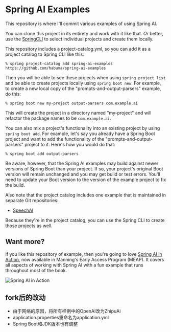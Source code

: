 # Spring AI Examples


This repository is where I'll commit various examples of using Spring AI.

You can clone this project in its entirety and work with it like that. *Or*
better, use the [SpringCLI](https://docs.spring.io/spring-cli/reference/index.html)
to select individual projects and create them locally.

This repository includes a project-catalog.yml, so you can add it as a project
catalog to Spring CLI like this:

```
% spring project-catalog add spring-ai-examples https://github.com/habuma/spring-ai-examples
```

Then you will be able to see these projects when using `spring project list` and
be able to create projects locally using `spring boot new`. For example, to
create a new local copy of the "prompts-and-output-parsers" example, do this:

```
% spring boot new my-project output-parsers com.example.ai
```

This will create the project in a directory named "my-project" and will refactor
the package names to be `com.example.ai`.

You can also mix a project's functionality into an existing project by using
`spring boot add`. For example, let's say you already have a Spring Boot project
and want to add the functionality of the "prompts-and-output-parsers" project to
it. Here's how you would do that:

```
% spring boot add output-parsers
```

Be aware, however, that the Spring AI examples may build against newer versions
of Spring Boot than your project. If so, your project's original Boot version
will remain unchanged and you may get build or test errors. You'll need to
update your Boot version to the version of the example project to fix the build.

Also note that the project catalog includes one example that is maintained in
separate Git repositories:

- [SpeechAI](https://github.com/habuma/speechai)

Because they're in the project catalog, you can use the Spring CLI to create
those projects as well.

## Want more?

If you like this repository of example, then you're going to love [Spring AI in
Action](https://www.manning.com/books/spring-ai-in-action?a_aid=habuma&a_bid=f205d999&chan=habuma),
now available in Manning's Early Access Program (MEAP). It covers all aspects of
working with Spring AI with a fun example that runs throughout most of the book. 

![Spring AI in Action](https://www.habuma.com/img/SAIiA_small.png "Spring AI in Action")

## fork后的改动
- 由于网络的原因，将所有样例中的OpenAI改为ZhipuAi
- application.properties重命名为application.yml
- Spring Boot和JDK版本也有调整